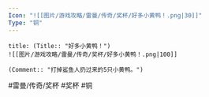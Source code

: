 ```yaml
---
Icon: "![[图片/游戏攻略/雷曼/传奇/奖杯/好多小黄鸭！.png|30]]"
Type: "铜"
---
```

```ad-common-bronze-trophy
title: (Title:: "好多小黄鸭！")
![[图片/游戏攻略/雷曼/传奇/奖杯/好多小黄鸭！.png|100]]

(Comment:: "打掉鲨鱼人扔过来的5只小黄鸭。")
```

#雷曼/传奇/奖杯 #奖杯 #铜
